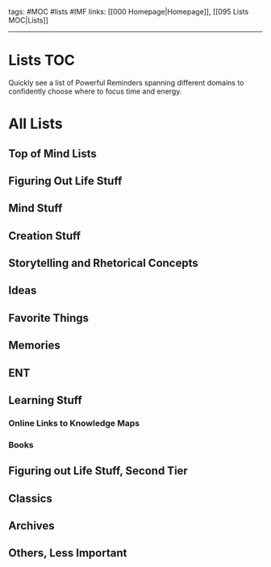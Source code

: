 tags: #MOC #lists #IMF
links: [[000 Homepage|Homepage]], [[095 Lists MOC|Lists]] 

---
# Lists TOC
Quickly see a list of Powerful Reminders spanning different domains to confidently choose where to focus time and energy. 

# All Lists
## Top of Mind Lists

## Figuring Out Life Stuff
  
## Mind Stuff

## Creation Stuff

## Storytelling and Rhetorical Concepts

## Ideas

## Favorite Things

## Memories

## ENT

## Learning Stuff

### Online Links to Knowledge Maps

### Books

## Figuring out Life Stuff, Second Tier

## Classics

## Archives

## Others, Less Important
